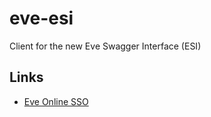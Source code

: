 # eve-esi
Client for the new Eve Swagger Interface (ESI)

## Links
* [Eve Online SSO](http://eveonline-third-party-documentation.readthedocs.io/en/latest/sso/index.html)
